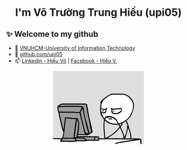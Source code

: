 <h1 align="center">I'm Võ Trường Trung Hiếu (upi05) </h1>

## ✨ Welcome to my github

- 🔭 [VNUHCM-University of Information Technology](https://en.uit.edu.vn/overview-vnuhcm-university-information-technology)
- 📂 [github.com/upi05](https://github.com/upi05)
- 📫 [Linkedin - Hiếu Võ](https://www.linkedin.com/in/upi05) | [Facebook - Hiếu V.](https://www.facebook.com/hieu01234567)

<div align="center">
  <img src="https://github.com/upi05/upi05/blob/main/gifs/welcome.gif" />
</div>


